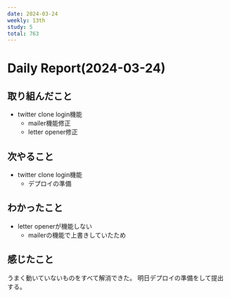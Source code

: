 ```yaml
---
date: 2024-03-24
weekly: 13th
study: 5
total: 763
---
```

# Daily Report(2024-03-24)
## 取り組んだこと
- twitter clone login機能
	- mailer機能修正
	- letter opener修正
## 次やること
- twitter clone login機能
	- デプロイの準備
## わかったこと
- letter openerが機能しない
	- mailerの機能で上書きしていたため
## 感じたこと
うまく動いていないものをすべて解消できた。
明日デプロイの準備をして提出する。
